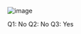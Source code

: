 ![image](https://github.com/Kiezroy/NCL/assets/67439231/9764fc48-586c-4ee7-aeef-b34a4b8a8f14)

Q1: No
Q2: No
Q3: Yes
